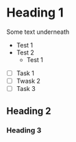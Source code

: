 # Heading 1

Some text underneath 

* Test 1
* Test 2
  * Test 1
 
- [ ] Task 1
- [ ] Twask 2
- [ ] Task 3

## Heading 2

### Heading 3
